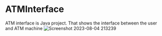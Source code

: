 # ATMInterface
ATM interface is Java project.
That shows the interface between the user and ATM machine
![Screenshot 2023-08-04 213239](https://github.com/akku9654/ATMInterface/assets/112573138/ef95787a-5c7c-4a82-87ec-fce45c4de968)
